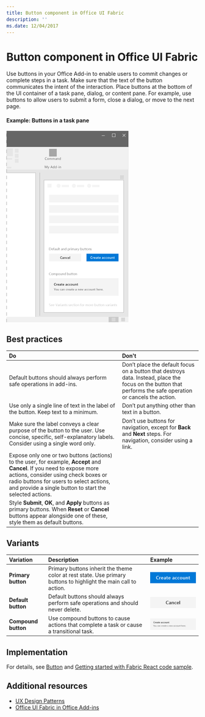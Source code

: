```yaml
---
title: Button component in Office UI Fabric
description: ''
ms.date: 12/04/2017
---
```


# Button component in Office UI Fabric

Use buttons in your Office Add-in to enable users to commit changes or complete steps in a task. Make sure that the text of the button communicates the intent of the interaction. Place buttons at the bottom of the UI container of a task pane, dialog, or content pane. For example, use buttons to allow users to submit a form, close a dialog, or move to the next page.
  
#### Example: Buttons in a task pane

![An image showing the button](../images/overview-with-app-button.png)

## Best practices

|**Do**|**Don't**|
|:-----|:--------|
|Default buttons should always perform safe operations in add-ins. |Don’t place the default focus on a button that destroys data. Instead, place the focus on the button that performs the safe operation or cancels the action.|
|Use only a single line of text in the label of the button. Keep text to a minimum.|Don’t put anything other than text in a button.|
|Make sure the label conveys a clear purpose of the button to the user. Use concise, specific, self-explanatory labels. Consider using a single word only.|Don’t use buttons for navigation, except for **Back** and **Next** steps. For navigation, consider using a link.|
|Expose only one or two buttons (actions) to the user, for example, **Accept** and **Cancel**. If you need to expose more actions, consider using check boxes or radio buttons for users to select actions, and provide a single button to start the selected actions.||
|Style **Submit**, **OK**, and **Apply** buttons as primary buttons. When **Reset** or **Cancel** buttons appear alongside one of these, style them as default buttons.| |

## Variants

|**Variation**|**Description**|**Example**|
|:------------|:--------------|:----------|
|**Primary button**|Primary buttons inherit the theme color at rest state. Use primary buttons to highlight the main call to action.|![Primary button image](../images/button-primary.png)|
|**Default button**|Default buttons should always perform safe operations and should never delete.|![Default button image](../images/button-default.png)|
|**Compound button**|Use compound buttons to cause actions that complete a task or cause a transitional task.|![Compound button image](../images/button-compound.png)|

## Implementation

For details, see [Button](https://dev.office.com/fabric#/components/button) and [Getting started with Fabric React code sample](https://github.com/OfficeDev/Word-Add-in-GettingStartedFabricReact).

## Additional resources

- [UX Design Patterns](https://github.com/OfficeDev/Office-Add-in-UX-Design-Patterns-Code)
- [Office UI Fabric in Office Add-ins](office-ui-fabric.md)

